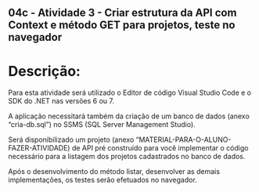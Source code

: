 ## 04c - Atividade 3 - Criar estrutura da API com Context e método GET para projetos, teste no navegador

# Descrição:

Para esta atividade será utilizado o Editor de código Visual Studio Code e o SDK do .NET nas versões 6 ou 7.

A aplicação necessitará também da criação de um banco de dados (anexo “cria-db.sql”) no SSMS (SQL Server Management Studio).

Será disponibilizado um projeto (anexo “MATERIAL-PARA-O-ALUNO-FAZER-ATIVIDADE) de API pré construído para você implementar o código necessário para a listagem dos projetos cadastrados no banco de dados.

Após o desenvolvimento do método listar, desenvolver as demais implementações, os testes serão efetuados no navegador. 